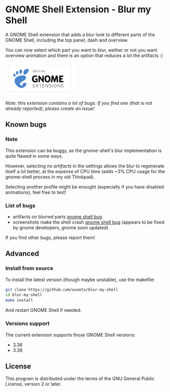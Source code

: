 # GNOME Shell Extension - Blur my Shell

A GNOME Shell extension that adds a blur look to different parts of the GNOME Shell, including the top panel, dash and overview.

You can now select which part you want to blur, wether or not you want overview animation and there is an option that reduces a lot the artifacts :)

[<img src="https://github.com/aunetx/files_utils/raw/master/get_it_on_gnome_extensions.png" height="100">](https://extensions.gnome.org/extension/3193/blur-my-shell/)

*Note: this extension contains a lot of bugs. If you find one (that is not already reported), please create an issue!*

## Known bugs

### Note

This extension can be buggy, as the gnome-shell's blur implementation is quite flawed in some ways.

However, selecting *no artifacts* in the settings allows the blur to regenerate itself a lot better, at the expense of CPU time (adds ~3% CPU usage for the gnome-shell process in my old Thinkpad).

Selecting another profile might be enought (especially if you have disabled animations), feel free to test!

### List of bugs

- artifacts on blurred parts [gnome shell bug](https://gitlab.gnome.org/GNOME/gnome-shell/-/issues/2857)
- screenshots make the shell crash [gnome shell bug](https://gitlab.gnome.org/GNOME/gnome-shell/-/issues/3301) (appears to be fixed by gnome developers, gnome soon updated)

If you find other bugs, please report them!

## Advanced

### Install from source

To install the latest version (though maybe unstable), use the makefile:

```sh
git clone https://github.com/aunetx/blur-my-shell
cd blur-my-shell
make install
```

And restart GNOME Shell if needed.

### Versions support

The current extension supports those GNOME Shell versions:

- 3.36
- 3.38

## License

This program is distributed under the terms of the GNU General Public License, version 2 or later.
